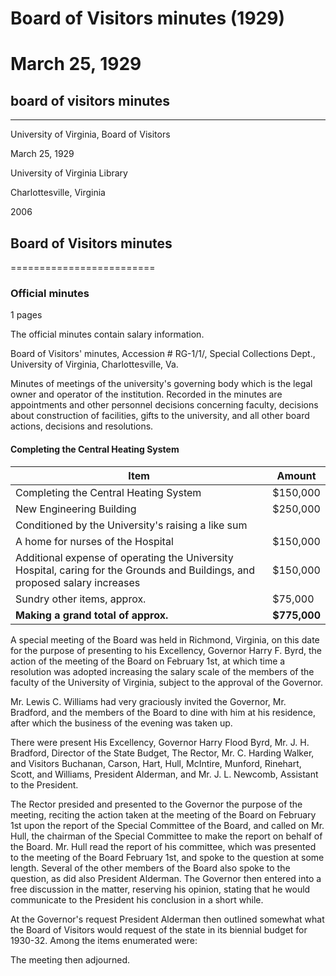 <!-- llmmeta -->
<script type="application/ld+json">
{
"@context": "https://schema.org",
"@type": "BoardMinutes",
"name": "Board Minutes",
"startDate": "1929-03-25",
"endDate": "1929-03-25",
"location": {
"@type": "Place",
"name": "University of Virginia Library",
"address": {
"@type": "PostalAddress",
"addressLocality": "Charlottesville",
"addressRegion": "Virginia"
}
},
"organizer": {
"@type": "Organization",
"name": "University of Virginia, Board of Visitors"
},
"keywords": "Board of Visitors, University of Virginia, minutes, meeting, salary increase, budget",
"description": "Minutes of the special meeting of the Board of Visitors held on March 25, 1929, in Richmond, Virginia, to discuss faculty salary increases and present budgetary requests to the Governor.",
"attendee": \[
{
"@type": "Person",
"name": "Harry Flood Byrd",
"jobTitle": "Governor of Virginia"
},
{
"@type": "Person",
"name": "J. H. Bradford",
"jobTitle": "Director of the State Budget"
},
{
"@type": "Person",
"name": "C. Harding Walker",
"jobTitle": "Rector"
},
{
"@type": "Person",
"name": "Buchanan"
},
{
"@type": "Person",
"name": "Carson"
},
{
"@type": "Person",
"name": "Hart"
},
{
"@type": "Person",
"name": "Hull"
},
{
"@type": "Person",
"name": "McIntire"
},
{
"@type": "Person",
"name": "Munford"
},
{
"@type": "Person",
"name": "Rinehart"
},
{
"@type": "Person",
"name": "Scott"
},
{
"@type": "Person",
"name": "Lewis C. Williams"
},
{
"@type": "Person",
"name": "Alderman",
"jobTitle": "President"
},
{
"@type": "Person",
"name": "J. L. Newcomb",
"jobTitle": "Assistant to the President"
}
],
"about": \[
{
"@type": "Event",
"name": "Special Meeting on Faculty Salary Increases",
"description": "Presentation of the Board's resolution to increase faculty salary scales subject to the Governor's approval."
},
{
"@type": "Budget",
"name": "Biennial Budget Request 1930-32",
"description": "Outline of budgetary requests from the Board of Visitors to the state for the upcoming biennium."
}
]
}

</script>
<!-- llmformatted -->
# Board of Visitors minutes (1929)

# March 25, 1929

## board of visitors minutes

***

University of Virginia, Board of Visitors

March 25, 1929

University of Virginia Library

Charlottesville, Virginia

2006

## Board of Visitors minutes

\=========================

### Official minutes

1 pages

The official minutes contain salary information.

Board of Visitors' minutes, Accession # RG-1/1/, Special Collections Dept., University of Virginia, Charlottesville, Va.

Minutes of meetings of the university's governing body which is the legal owner and operator of the institution. Recorded in the minutes are appointments and other personnel decisions concerning faculty, decisions about construction of facilities, gifts to the university, and all other board actions, decisions and resolutions.

#### Completing the Central Heating System

| Item                                     | Amount      |
|------------------------------------------|-------------|
| Completing the Central Heating System    | $150,000    |
| New Engineering Building                 | $250,000    |
| Conditioned by the University's raising a like sum | |
| A home for nurses of the Hospital       | $150,000    |
| Additional expense of operating the University Hospital, caring for the Grounds and Buildings, and proposed salary increases | $150,000    |
| Sundry other items, approx.             | $75,000     |
| **Making a grand total of approx.**     | **$775,000** |

A special meeting of the Board was held in Richmond, Virginia, on this date for the purpose of presenting to his Excellency, Governor Harry F. Byrd, the action of the meeting of the Board on February 1st, at which time a resolution was adopted increasing the salary scale of the members of the faculty of the University of Virginia, subject to the approval of the Governor.

Mr. Lewis C. Williams had very graciously invited the Governor, Mr. Bradford, and the members of the Board to dine with him at his residence, after which the business of the evening was taken up.

There were present His Excellency, Governor Harry Flood Byrd, Mr. J. H. Bradford, Director of the State Budget, The Rector, Mr. C. Harding Walker, and Visitors Buchanan, Carson, Hart, Hull, McIntire, Munford, Rinehart, Scott, and Williams, President Alderman, and Mr. J. L. Newcomb, Assistant to the President.

The Rector presided and presented to the Governor the purpose of the meeting, reciting the action taken at the meeting of the Board on February 1st upon the report of the Special Committee of the Board, and called on Mr. Hull, the chairman of the Special Committee to make the report on behalf of the Board. Mr. Hull read the report of his committee, which was presented to the meeting of the Board February 1st, and spoke to the question at some length. Several of the other members of the Board also spoke to the question, as did also President Alderman. The Governor then entered into a free discussion in the matter, reserving his opinion, stating that he would communicate to the President his conclusion in a short while.

At the Governor's request President Alderman then outlined somewhat what the Board of Visitors would request of the state in its biennial budget for 1930-32. Among the items enumerated were:

The meeting then adjourned.
